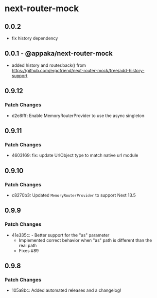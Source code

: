 # next-router-mock

## 0.0.2

- fix history dependency

## 0.0.1 - @appaka/next-router-mock

- added history and router.back() from https://github.com/ergofriend/next-router-mock/tree/add-history-support

## 0.9.12

### Patch Changes

- d2e8fff: Enable MemoryRouterProvider to use the async singleton

## 0.9.11

### Patch Changes

- 4603169: fix: update UrlObject type to match native url module

## 0.9.10

### Patch Changes

- c8270b3: Updated `MemoryRouterProvider` to support Next 13.5

## 0.9.9

### Patch Changes

- 41e335c: - Better support for the "as" parameter
  - Implemented correct behavior when "as" path is different than the real path
  - Fixes #89

## 0.9.8

### Patch Changes

- 105a8bc: Added automated releases and a changelog!
